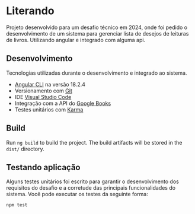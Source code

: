 # Literando

Projeto desenvolvido para um desafio técnico em 2024, onde foi pedido o desenvolvimento de um sistema para gerenciar lista de desejos de leituras de livros. Utilizando angular e integrado com alguma api.

## Desenvolvimento
Tecnologias utilizadas durante o desenvolvimento e integrado ao sistema.

- [Angular CLI](https://github.com/angular/angular-cli) na versão 18.2.4
- Versionamento com [Git](https://git-scm.com/)
- IDE [Visual Studio Code](https://code.visualstudio.com)
- Integração com a API do [Google Books](books.google.com)
- Testes unitários com [Karma](https://karma-runner.github.io)

## Build

Run `ng build` to build the project. The build artifacts will be stored in the `dist/` directory.

## Testando aplicação

Alguns testes unitários foi escrito para garantir o desenvolvimento dos requisitos do desafio e a corretude das principais funcionalidades do sistema. Você pode executar os testes da seguinte forma:

```sh
npm test
```
